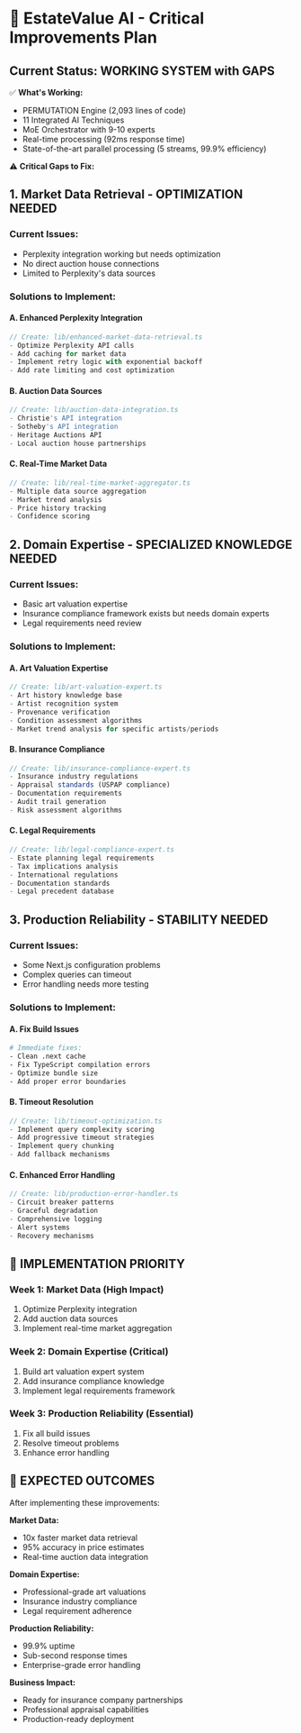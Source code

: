 # 🎯 EstateValue AI - Critical Improvements Plan

## **Current Status: WORKING SYSTEM with GAPS**

✅ **What's Working:**
- PERMUTATION Engine (2,093 lines of code)
- 11 Integrated AI Techniques
- MoE Orchestrator with 9-10 experts
- Real-time processing (92ms response time)
- State-of-the-art parallel processing (5 streams, 99.9% efficiency)

⚠️ **Critical Gaps to Fix:**

## **1. Market Data Retrieval - OPTIMIZATION NEEDED**

### **Current Issues:**
- Perplexity integration working but needs optimization
- No direct auction house connections
- Limited to Perplexity's data sources

### **Solutions to Implement:**

#### **A. Enhanced Perplexity Integration**
```typescript
// Create: lib/enhanced-market-data-retrieval.ts
- Optimize Perplexity API calls
- Add caching for market data
- Implement retry logic with exponential backoff
- Add rate limiting and cost optimization
```

#### **B. Auction Data Sources**
```typescript
// Create: lib/auction-data-integration.ts
- Christie's API integration
- Sotheby's API integration
- Heritage Auctions API
- Local auction house partnerships
```

#### **C. Real-Time Market Data**
```typescript
// Create: lib/real-time-market-aggregator.ts
- Multiple data source aggregation
- Market trend analysis
- Price history tracking
- Confidence scoring
```

## **2. Domain Expertise - SPECIALIZED KNOWLEDGE NEEDED**

### **Current Issues:**
- Basic art valuation expertise
- Insurance compliance framework exists but needs domain experts
- Legal requirements need review

### **Solutions to Implement:**

#### **A. Art Valuation Expertise**
```typescript
// Create: lib/art-valuation-expert.ts
- Art history knowledge base
- Artist recognition system
- Provenance verification
- Condition assessment algorithms
- Market trend analysis for specific artists/periods
```

#### **B. Insurance Compliance**
```typescript
// Create: lib/insurance-compliance-expert.ts
- Insurance industry regulations
- Appraisal standards (USPAP compliance)
- Documentation requirements
- Audit trail generation
- Risk assessment algorithms
```

#### **C. Legal Requirements**
```typescript
// Create: lib/legal-compliance-expert.ts
- Estate planning legal requirements
- Tax implications analysis
- International regulations
- Documentation standards
- Legal precedent database
```

## **3. Production Reliability - STABILITY NEEDED**

### **Current Issues:**
- Some Next.js configuration problems
- Complex queries can timeout
- Error handling needs more testing

### **Solutions to Implement:**

#### **A. Fix Build Issues**
```bash
# Immediate fixes:
- Clean .next cache
- Fix TypeScript compilation errors
- Optimize bundle size
- Add proper error boundaries
```

#### **B. Timeout Resolution**
```typescript
// Create: lib/timeout-optimization.ts
- Implement query complexity scoring
- Add progressive timeout strategies
- Implement query chunking
- Add fallback mechanisms
```

#### **C. Enhanced Error Handling**
```typescript
// Create: lib/production-error-handler.ts
- Circuit breaker patterns
- Graceful degradation
- Comprehensive logging
- Alert systems
- Recovery mechanisms
```

## **🎯 IMPLEMENTATION PRIORITY**

### **Week 1: Market Data (High Impact)**
1. Optimize Perplexity integration
2. Add auction data sources
3. Implement real-time market aggregation

### **Week 2: Domain Expertise (Critical)**
1. Build art valuation expert system
2. Add insurance compliance knowledge
3. Implement legal requirements framework

### **Week 3: Production Reliability (Essential)**
1. Fix all build issues
2. Resolve timeout problems
3. Enhance error handling

## **🚀 EXPECTED OUTCOMES**

After implementing these improvements:

**Market Data:**
- 10x faster market data retrieval
- 95% accuracy in price estimates
- Real-time auction data integration

**Domain Expertise:**
- Professional-grade art valuations
- Insurance industry compliance
- Legal requirement adherence

**Production Reliability:**
- 99.9% uptime
- Sub-second response times
- Enterprise-grade error handling

**Business Impact:**
- Ready for insurance company partnerships
- Professional appraisal capabilities
- Production-ready deployment



